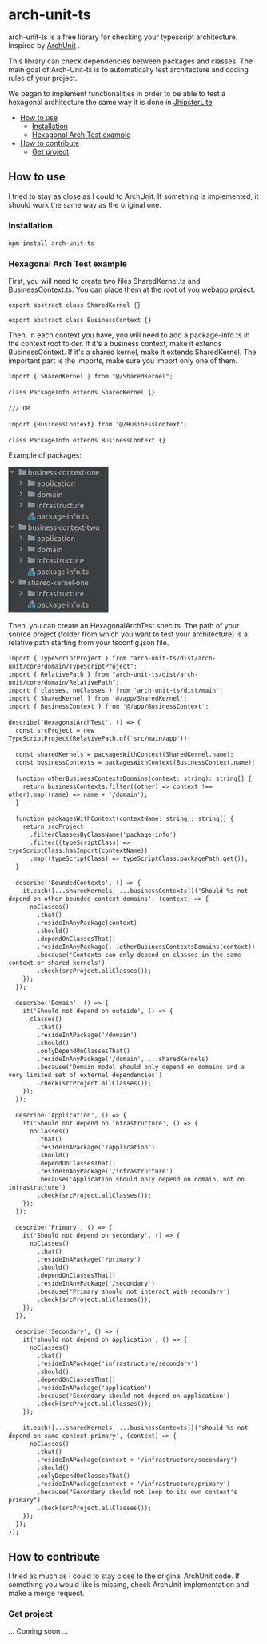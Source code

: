 # arch-unit-ts

arch-unit-ts is a free library for checking your typescript architecture. Inspired by [ArchUnit](https://github.com/TNG/ArchUnit) .

This library can check dependencies between packages and classes. The main goal of Arch-Unit-ts is to automatically test architecture and coding rules of your project.

We began to implement functionalities in order to be able to test a hexagonal architecture the same way it is done in [JhipsterLite](https://github.com/jhipster/jhipster-lite/blob/main/src/test/java/tech/jhipster/lite/HexagonalArchTest.java)

<!-- TOC -->

- [How to use](#how-to-use)
  - [Installation](#installation)
  - [Hexagonal Arch Test example](#hexagonal-arch-test-example)
- [How to contribute](#how-to-contribute)
  - [Get project](#get-project)
  <!-- TOC -->

## How to use

I tried to stay as close as I could to ArchUnit. If something is implemented, it should work the same way as the original one.

### Installation

`npm install arch-unit-ts`

### Hexagonal Arch Test example

First, you will need to create two files SharedKernel.ts and BusinessContext.ts.
You can place them at the root of you webapp project.

```
export abstract class SharedKernel {}
```

```
export abstract class BusinessContext {}
```

Then, in each context you have, you will need to add a package-info.ts in the context root folder.
If it's a business context, make it extends BusinessContext.
If it's a shared kernel, make it extends SharedKernel.
The important part is the imports, make sure you import only one of them.

```
import { SharedKernel } from "@/SharedKernel";

class PackageInfo extends SharedKernel {}

/// OR

import {BusinessContext} from "@/BusinessContext";

class PackageInfo extends BusinessContext {}
```

Example of packages:

![folder_example.png](src/main/resouces/folder_example.png)

Then, you can create an HexagonalArchTest.spec.ts.
The path of your source project (folder from which you want to test your architecture) is a relative path starting from your tsconfig.json file.

```
import { TypeScriptProject } from "arch-unit-ts/dist/arch-unit/core/domain/TypeScriptProject";
import { RelativePath } from "arch-unit-ts/dist/arch-unit/core/domain/RelativePath";
import { classes, noClasses } from 'arch-unit-ts/dist/main';
import { SharedKernel } from '@/app/SharedKernel';
import { BusinessContext } from '@/app/BusinessContext';

describe('HexagonalArchTest', () => {
  const srcProject = new TypeScriptProject(RelativePath.of('src/main/app'));

  const sharedKernels = packagesWithContext(SharedKernel.name);
  const businessContexts = packagesWithContext(BusinessContext.name);

  function otherBusinessContextsDomains(context: string): string[] {
    return businessContexts.filter((other) => context !== other).map((name) => name + '/domain');
  }

  function packagesWithContext(contextName: string): string[] {
    return srcProject
      .filterClassesByClassName('package-info')
      .filter((typeScriptClass) => typeScriptClass.hasImport(contextName))
      .map((typeScriptClass) => typeScriptClass.packagePath.get());
  }

  describe('BoundedContexts', () => {
    it.each([...sharedKernels, ...businessContexts])('Should %s not depend on other bounded context domains', (context) => {
      noClasses()
        .that()
        .resideInAnyPackage(context)
        .should()
        .dependOnClassesThat()
        .resideInAnyPackage(...otherBusinessContextsDomains(context))
        .because('Contexts can only depend on classes in the same context or shared kernels')
        .check(srcProject.allClasses());
    });
  });

  describe('Domain', () => {
    it('Should not depend on outside', () => {
      classes()
        .that()
        .resideInAPackage('/domain')
        .should()
        .onlyDependOnClassesThat()
        .resideInAnyPackage('/domain', ...sharedKernels)
        .because('Domain model should only depend on domains and a very limited set of external dependencies')
        .check(srcProject.allClasses());
    });
  });

  describe('Application', () => {
    it('Should not depend on infrastructure', () => {
      noClasses()
        .that()
        .resideInAPackage('/application')
        .should()
        .dependOnClassesThat()
        .resideInAnyPackage('/infrastructure')
        .because('Application should only depend on domain, not on infrastructure')
        .check(srcProject.allClasses());
    });
  });

  describe('Primary', () => {
    it('Should not depend on secondary', () => {
      noClasses()
        .that()
        .resideInAPackage('/primary')
        .should()
        .dependOnClassesThat()
        .resideInAnyPackage('/secondary')
        .because('Primary should not interact with secondary')
        .check(srcProject.allClasses());
    });
  });

  describe('Secondary', () => {
    it('should not depend on application', () => {
      noClasses()
        .that()
        .resideInAPackage('infrastructure/secondary')
        .should()
        .dependOnClassesThat()
        .resideInAPackage('application')
        .because('Secondary should not depend on application')
        .check(srcProject.allClasses());
    });

    it.each([...sharedKernels, ...businessContexts])('should %s not depend on same context primary', (context) => {
      noClasses()
        .that()
        .resideInAPackage(context + '/infrastructure/secondary')
        .should()
        .onlyDependOnClassesThat()
        .resideInAPackage(context + '/infrastructure/primary')
        .because("Secondary should not loop to its own context's primary")
        .check(srcProject.allClasses());
    });
  });
});
```

## How to contribute

I tried as much as I could to stay close to the original ArchUnit code.
If something you would like is missing, check ArchUnit implementation and make a merge request.

### Get project

... Coming soon ...
